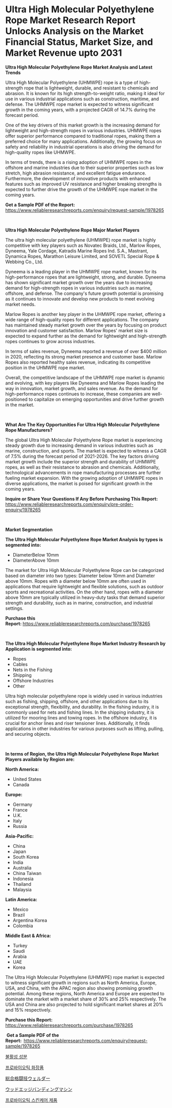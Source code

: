 <p><h1>Ultra High Molecular Polyethylene Rope Market Research Report Unlocks Analysis on the Market Financial Status, Market Size, and Market Revenue upto 2031</h1></p><p><strong>Ultra High Molecular Polyethylene Rope Market Analysis and Latest Trends</strong></p>
<p><p>Ultra High Molecular Polyethylene (UHMWPE) rope is a type of high-strength rope that is lightweight, durable, and resistant to chemicals and abrasion. It is known for its high strength-to-weight ratio, making it ideal for use in various industrial applications such as construction, maritime, and defense. The UHMWPE rope market is expected to witness significant growth in the coming years, with a projected CAGR of 14.7% during the forecast period.</p><p>One of the key drivers of this market growth is the increasing demand for lightweight and high-strength ropes in various industries. UHMWPE ropes offer superior performance compared to traditional ropes, making them a preferred choice for many applications. Additionally, the growing focus on safety and reliability in industrial operations is also driving the demand for high-quality ropes like UHMWPE.</p><p>In terms of trends, there is a rising adoption of UHMWPE ropes in the offshore and marine industries due to their superior properties such as low stretch, high abrasion resistance, and excellent fatigue endurance. Furthermore, the development of innovative products with enhanced features such as improved UV resistance and higher breaking strengths is expected to further drive the growth of the UHMWPE rope market in the coming years.</p></p>
<p><strong>Get a Sample PDF of the Report:&nbsp;</strong> <a href="https://www.reliableresearchreports.com/enquiry/request-sample/1978265">https://www.reliableresearchreports.com/enquiry/request-sample/1978265</a></p>
<p>&nbsp;</p>
<p><strong>Ultra High Molecular Polyethylene Rope Major Market Players</strong></p>
<p><p>The ultra high molecular polyethylene (UHMWPE) rope market is highly competitive with key players such as Novatec Braids, Ltd., Marlow Ropes, Dyneema, Yale Cordage, Katradis Marine Ropes Ind. S.A., Mastrant, Dynamica Ropes, Marathon Leisure Limited, and SOVETL Special Rope & Webbing Co., Ltd.</p><p>Dyneema is a leading player in the UHMWPE rope market, known for its high-performance ropes that are lightweight, strong, and durable. Dyneema has shown significant market growth over the years due to increasing demand for high-strength ropes in various industries such as marine, offshore, and defense. The company's future growth potential is promising as it continues to innovate and develop new products to meet evolving market needs.</p><p>Marlow Ropes is another key player in the UHMWPE rope market, offering a wide range of high-quality ropes for different applications. The company has maintained steady market growth over the years by focusing on product innovation and customer satisfaction. Marlow Ropes' market size is expected to expand further as the demand for lightweight and high-strength ropes continues to grow across industries.</p><p>In terms of sales revenue, Dyneema reported a revenue of over $400 million in 2020, reflecting its strong market presence and customer base. Marlow Ropes also reported healthy sales revenue, indicating its competitive position in the UHMWPE rope market.</p><p>Overall, the competitive landscape of the UHMWPE rope market is dynamic and evolving, with key players like Dyneema and Marlow Ropes leading the way in innovation, market growth, and sales revenue. As the demand for high-performance ropes continues to increase, these companies are well-positioned to capitalize on emerging opportunities and drive further growth in the market.</p></p>
<p>&nbsp;</p>
<p><strong>What Are The Key Opportunities For Ultra High Molecular Polyethylene Rope Manufacturers?</strong></p>
<p><p>The global Ultra High Molecular Polyethylene Rope market is experiencing steady growth due to increasing demand in various industries such as marine, construction, and sports. The market is expected to witness a CAGR of 7.5% during the forecast period of 2021-2026. The key factors driving market growth include the superior strength and durability of UHMWPE ropes, as well as their resistance to abrasion and chemicals. Additionally, technological advancements in rope manufacturing processes are further fueling market expansion. With the growing adoption of UHMWPE ropes in diverse applications, the market is poised for significant growth in the coming years.</p></p>
<p><strong>Inquire or Share Your Questions If Any Before Purchasing This Report:</strong> <a href="https://www.reliableresearchreports.com/enquiry/pre-order-enquiry/1978265">https://www.reliableresearchreports.com/enquiry/pre-order-enquiry/1978265</a></p>
<p>&nbsp;</p>
<p><strong>Market Segmentation</strong></p>
<p><strong>The Ultra High Molecular Polyethylene Rope Market Analysis by types is segmented into:</strong></p>
<p><ul><li>DiameterBelow 10mm</li><li>DiameterAbove 10mm</li></ul></p>
<p><p>The market for Ultra High Molecular Polyethylene Rope can be categorized based on diameter into two types: Diameter below 10mm and Diameter above 10mm. Ropes with a diameter below 10mm are often used in applications that require lightweight and flexible solutions, such as outdoor sports and recreational activities. On the other hand, ropes with a diameter above 10mm are typically utilized in heavy-duty tasks that demand superior strength and durability, such as in marine, construction, and industrial settings.</p></p>
<p><strong>Purchase this Report:&nbsp;</strong><a href="https://www.reliableresearchreports.com/purchase/1978265">https://www.reliableresearchreports.com/purchase/1978265</a></p>
<p>&nbsp;</p>
<p><strong>The Ultra High Molecular Polyethylene Rope Market Industry Research by Application is segmented into:</strong></p>
<p><ul><li>Ropes</li><li>Cables</li><li>Nets in the Fishing</li><li>Shipping</li><li>Offshore Industries</li><li>Other</li></ul></p>
<p><p>Ultra high molecular polyethylene rope is widely used in various industries such as fishing, shipping, offshore, and other applications due to its exceptional strength, flexibility, and durability. In the fishing industry, it is commonly used for nets and fishing lines. In the shipping industry, it is utilized for mooring lines and towing ropes. In the offshore industry, it is crucial for anchor lines and riser tensioner lines. Additionally, it finds applications in other industries for various purposes such as lifting, pulling, and securing objects.</p></p>
<p>&nbsp;</p>
<p><strong>In terms of Region, the Ultra High Molecular Polyethylene Rope Market Players available by Region are:</strong></p>
<p>
    <p> <strong> North America: </strong>
        <ul>
            <li>United States</li>
            <li>Canada</li>
        </ul>
        </p> 
    <p> <strong> Europe: </strong>
        <ul>
            <li>Germany</li>
            <li>France</li>
            <li>U.K.</li>
            <li>Italy</li>
            <li>Russia</li>
        </ul>
        </p> 
    <p> <strong> Asia-Pacific: </strong>
        <ul>
            <li>China</li>
            <li>Japan</li>
            <li>South Korea</li>
            <li>India</li>
            <li>Australia</li>
            <li>China Taiwan</li>
            <li>Indonesia</li>
            <li>Thailand</li>
            <li>Malaysia</li>
        </ul>
        </p> 
    <p> <strong> Latin America: </strong>
        <ul>
            <li>Mexico</li>
            <li>Brazil</li>
            <li>Argentina Korea</li>
            <li>Colombia</li>
        </ul>
        </p> 
    <p> <strong> Middle East & Africa: </strong>
        <ul>
            <li>Turkey</li>
            <li>Saudi</li>
            <li>Arabia</li>
            <li>UAE</li>
            <li>Korea</li>
        </ul>
    </p>
    </p>
<p><p>The Ultra High Molecular Polyethylene (UHMWPE) rope market is expected to witness significant growth in regions such as North America, Europe, USA, and China, with the APAC region also showing promising growth potential. Among these regions, North America and Europe are expected to dominate the market with a market share of 30% and 25% respectively. The USA and China are also projected to hold significant market shares at 20% and 15% respectively.</p></p>
<p><strong>Purchase this Report: </strong><a href="https://www.reliableresearchreports.com/purchase/1978265">https://www.reliableresearchreports.com/purchase/1978265</a></p>
<p>&nbsp;<strong>Get a Sample PDF of the Report:&nbsp;&nbsp;</strong><a href="https://www.reliableresearchreports.com/enquiry/request-sample/1978265">https://www.reliableresearchreports.com/enquiry/request-sample/1978265</a></p>
<p><strong></strong></p>
<p><p><a href="https://github.com/bunxhcci35271755/Market-Research-Report-List-1/blob/main/88515341824.md">불활성 성분</a></p><p><a href="https://medium.com/@avramcornescu20221/%ED%94%84%EB%A1%9C%EB%B0%94%EC%9D%B4%EC%98%A4%ED%8B%B1-%ED%99%94%EC%9E%A5%ED%92%88-%EC%8B%9C%EC%9E%A5-%EC%A0%84%EB%A7%9D-%EC%82%B0%EC%97%85-%EA%B0%9C%EC%9A%94-%EB%B0%8F-%EC%98%88%EC%B8%A1-2024%EB%85%84%EB%B6%80%ED%84%B0-2031%EB%85%84%EA%B9%8C%EC%A7%80-4c3e143c4762">프로바이오틱 화장품</a></p><p><a href="https://medium.com/@coraltrout1923/mma%E6%BA%B6%E6%8E%A5%E6%A9%9F%E5%B8%82%E5%A0%B4-%E3%82%BF%E3%82%A4%E3%83%97-%E3%82%A2%E3%83%97%E3%83%AA%E3%82%B1%E3%83%BC%E3%82%B7%E3%83%A7%E3%83%B3-%E5%9C%B0%E7%90%86%E3%81%AB%E3%82%88%E3%82%8B%E5%8C%85%E6%8B%AC%E7%9A%84%E3%81%AA%E8%A9%95%E4%BE%A1-7df2a588b94e">総合格闘技ウェルダー</a></p><p><a href="https://medium.com/@santosuigrtley997836/%E6%9C%A8%E8%A3%BD%E3%82%A8%E3%83%83%E3%82%B8%E3%83%90%E3%83%B3%E3%83%87%E3%82%A3%E3%83%B3%E3%82%B0%E6%A9%9F%E5%B8%82%E5%A0%B4-%E3%82%BF%E3%82%A4%E3%83%97-%E3%82%A2%E3%83%97%E3%83%AA%E3%82%B1%E3%83%BC%E3%82%B7%E3%83%A7%E3%83%B3-%E5%9C%B0%E7%90%86%E3%81%AB%E3%82%88%E3%82%8B%E5%8C%85%E6%8B%AC%E7%9A%84%E8%A9%95%E4%BE%A1-674543673c76">ウッドエッジバンディングマシン</a></p><p><a href="https://medium.com/@avramcornescu20221/%ED%94%84%EB%A1%9C%EB%B0%94%EC%9D%B4%EC%98%A4%ED%8B%B1-%EC%8A%A4%ED%82%A8%EC%BC%80%EC%96%B4-%EC%A0%9C%ED%92%88-%EC%8B%9C%EC%9E%A5-%EC%A0%84%EB%A7%9D-%EC%82%B0%EC%97%85-%EA%B0%9C%EC%9A%94-%EB%B0%8F-%EC%98%88%EC%B8%A1-2024%EB%85%84%EB%B6%80%ED%84%B0-2031%EB%85%84%EA%B9%8C%EC%A7%80-a36025521282">프로바이오틱 스킨케어 제품</a></p></p>